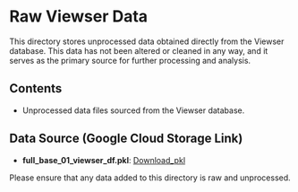 # Raw Viewser Data

This directory stores unprocessed data obtained directly from the Viewser database. This data has not been altered or cleaned in any way, and it serves as the primary source for further processing and analysis.

## Contents
- Unprocessed data files sourced from the Viewser database.

## Data Source (Google Cloud Storage Link) 
- **full_base_01_viewser_df.pkl**: [Download_pkl](https://storage.googleapis.com/views-fao_bucket_01/data/raw_viewser/full_base_01_viewser_df.pkl)


Please ensure that any data added to this directory is raw and unprocessed.
